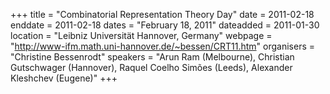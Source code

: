 +++
title = "Combinatorial Representation Theory Day"
date = 2011-02-18
enddate = 2011-02-18
dates = "February 18, 2011"
dateadded = 2011-01-30
location = "Leibniz Universität Hannover, Germany"
webpage = "http://www-ifm.math.uni-hannover.de/~bessen/CRT11.htm"
organisers = "Christine Bessenrodt"
speakers = "Arun Ram (Melbourne), Christian Gutschwager (Hannover), Raquel Coelho Simões (Leeds), Alexander Kleshchev (Eugene)"
+++
